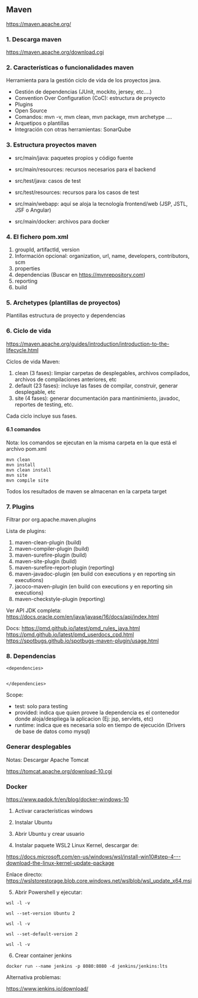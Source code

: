 
## Maven

https://maven.apache.org/

### 1. Descarga maven

https://maven.apache.org/download.cgi

### 2. Características o funcionalidades maven

Herramienta para la gestión ciclo de vida de los proyectos java.

* Gestión de dependencias (JUnit, mockito, jersey, etc....)
* Convention Over Configuration (CoC): estructura de proyecto
* Plugins
* Open Source
* Comandos: mvn -v, mvn clean, mvn package, mvn archetype ....
* Arquetipos o plantillas
* Integración con otras herramientas: SonarQube


### 3. Estructura proyectos maven

* src/main/java: paquetes propios y código fuente
* src/main/resources: recursos necesarios para el backend


* src/test/java: casos de test
* src/test/resources: recursos para los casos de test

* src/main/webapp: aquí se aloja la tecnología frontend/web (JSP, JSTL, JSF o Angular)
* src/main/docker: archivos para docker



### 4. El fichero pom.xml

1. groupId, artifactId, version
2. Información opcional: organization, url, name, developers, contributors, scm
3. properties
4. dependencias (Buscar en https://mvnrepository.com)
5. reporting
6. build

### 5. Archetypes (plantillas de proyectos)

Plantillas estructura de proyecto y dependencias

### 6. Ciclo de vida

https://maven.apache.org/guides/introduction/introduction-to-the-lifecycle.html

Ciclos de vida Maven:

1. clean (3 fases): limpiar carpetas de desplegables, archivos compilados, archivos de compilaciones anteriores, etc
2. default (23 fases): incluye las fases de compilar, construir, generar desplegable, etc
3. site (4 fases): generar documentación para mantinimiento, javadoc, reportes de testing, etc.

Cada ciclo incluye sus fases.

#### 6.1 comandos 

Nota: los comandos se ejecutan en la misma carpeta en la que está el archivo pom.xml

```
mvn clean
mvn install
mvn clean install
mvn site
mvn compile site
```

Todos los resultados de maven se almacenan en la carpeta target



### 7. Plugins

Filtrar por org.apache.maven.plugins

Lista de plugins:

1. maven-clean-plugin (build)
2. maven-compiler-plugin (build)
3. maven-surefire-plugin (build)
4. maven-site-plugin (build)
5. maven-surefire-report-plugin (reporting)
6. maven-javadoc-plugin (en build con executions y en reporting sin executions)
7. jacoco-maven-plugin (en build con executions y en reporting sin executions)
8. maven-checkstyle-plugin (reporting)

Ver API JDK completa:
https://docs.oracle.com/en/java/javase/16/docs/api/index.html


Docs:
https://pmd.github.io/latest/pmd_rules_java.html
https://pmd.github.io/latest/pmd_userdocs_cpd.html
https://spotbugs.github.io/spotbugs-maven-plugin/usage.html

### 8. Dependencias

```
<dependencies>


</dependencies>
```

Scope:

* test: solo para testing
* provided: indica que quien provee la dependencia es el contenedor donde aloja/despliega la aplicacion (Ej: jsp, servlets, etc)
* runtime: indica que es necesaria solo en tiempo de ejecución (Drivers de base de datos como mysql)








### Generar desplegables

Notas: Descargar Apache Tomcat

https://tomcat.apache.org/download-10.cgi



### Docker

https://www.padok.fr/en/blog/docker-windows-10

1. Activar características windows

2. Instalar Ubuntu

3. Abrir Ubuntu y crear usuario

4. Instalar paquete WSL2 Linux Kernel, descargar de: 

https://docs.microsoft.com/en-us/windows/wsl/install-win10#step-4---download-the-linux-kernel-update-package

Enlace directo:
https://wslstorestorage.blob.core.windows.net/wslblob/wsl_update_x64.msi

5. Abrir Powershell y ejecutar:

```
wsl -l -v

wsl --set-version Ubuntu 2

wsl -l -v

wsl --set-default-version 2

wsl -l -v

```

6. Crear container jenkins

```
docker run --name jenkins -p 8080:8080 -d jenkins/jenkins:lts 
```




Alternativa problemas: 

https://www.jenkins.io/download/




